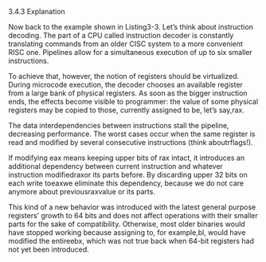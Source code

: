 3.4.3 Explanation

Now back to the example shown in Listing3-3. Let’s think about instruction decoding. The part of a CPU called instruction decoder is constantly translating commands from an older CISC system to a more convenient RISC one. Pipelines allow for a simultaneous execution of up to six smaller instructions.  


To achieve that, however, the notion of registers should be virtualized. During microcode execution, the decoder chooses an available register from a large bank of physical registers. As soon as the bigger instruction ends, the effects become visible to programmer: the value of some physical registers may be copied to those, currently assigned to be, let’s say,rax.

The data interdependencies between instructions stall the pipeline, decreasing performance. The worst cases occur when the same register is read and modified by several consecutive instructions \(think aboutrflags!\).

If modifying eax means keeping upper bits of rax intact, it introduces an additional dependency between current instruction and whatever instruction modifiedraxor its parts before. By discarding upper 32 bits on each write toeaxwe eliminate this dependency, because we do not care anymore about previousraxvalue or its parts.

This kind of a new behavior was introduced with the latest general purpose registers’ growth to 64 bits and does not affect operations with their smaller parts for the sake of compatibility. Otherwise, most older binaries would have stopped working because assigning to, for example,bl, would have modified the entireebx, which was not true back when 64-bit registers had not yet been introduced.

